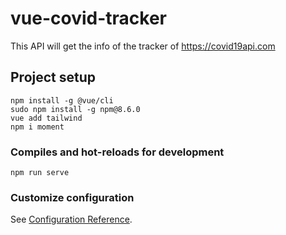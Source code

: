 # vue-covid-tracker

This API will get the info of the tracker of https://covid19api.com

## Project setup

```
npm install -g @vue/cli
sudo npm install -g npm@8.6.0
vue add tailwind
npm i moment
```

### Compiles and hot-reloads for development

```
npm run serve
```

### Customize configuration

See [Configuration Reference](https://cli.vuejs.org/config/).
